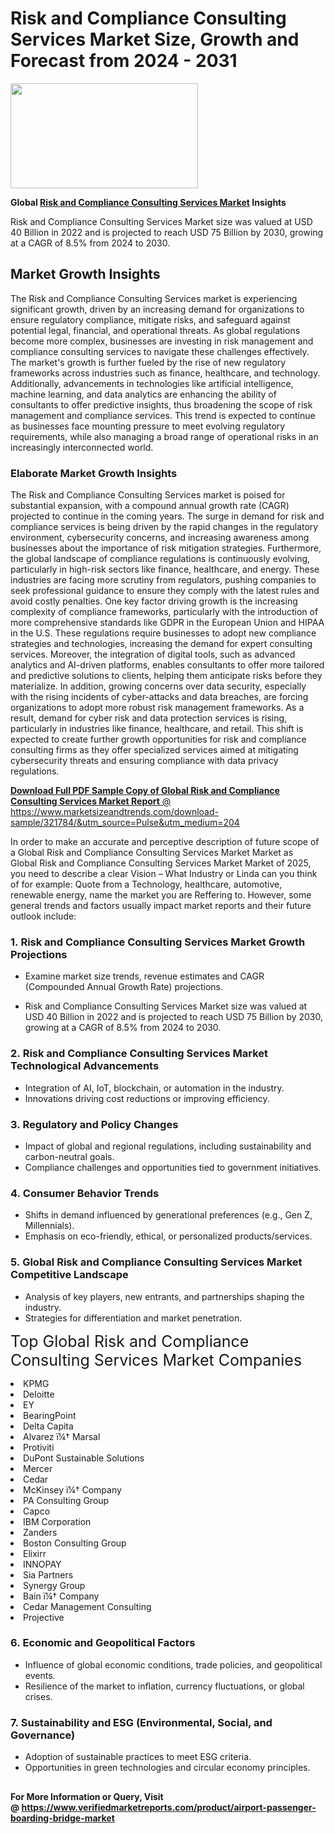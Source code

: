 <H1>Risk and Compliance Consulting Services Market Size, Growth and Forecast from 2024 - 2031</H1><img class="aligncenter size-medium wp-image-584254" src="https://thirdeyenews.in/wp-content/uploads/2024/09/Global-Market-Research-300x168.jpeg" alt="" width="300" height="168" /><p><strong>Global&nbsp;<a href="https://www.marketsizeandtrends.com/download-sample/321784/&amp;utm_source=Pulse&amp;utm_medium=204">Risk and Compliance Consulting Services Market</a> Insights</strong></p><p>Risk and Compliance Consulting Services Market size was valued at USD 40 Billion in 2022 and is projected to reach USD 75 Billion by 2030, growing at a CAGR of 8.5% from 2024 to 2030.</p><p><h2>Market Growth Insights</h2> <p>The Risk and Compliance Consulting Services market is experiencing significant growth, driven by an increasing demand for organizations to ensure regulatory compliance, mitigate risks, and safeguard against potential legal, financial, and operational threats. As global regulations become more complex, businesses are investing in risk management and compliance consulting services to navigate these challenges effectively. The market's growth is further fueled by the rise of new regulatory frameworks across industries such as finance, healthcare, and technology. Additionally, advancements in technologies like artificial intelligence, machine learning, and data analytics are enhancing the ability of consultants to offer predictive insights, thus broadening the scope of risk management and compliance services. This trend is expected to continue as businesses face mounting pressure to meet evolving regulatory requirements, while also managing a broad range of operational risks in an increasingly interconnected world.</p> <p><a href="#"></a></p> <h3>Elaborate Market Growth Insights</h3> <p>The Risk and Compliance Consulting Services market is poised for substantial expansion, with a compound annual growth rate (CAGR) projected to continue in the coming years. The surge in demand for risk and compliance services is being driven by the rapid changes in the regulatory environment, cybersecurity concerns, and increasing awareness among businesses about the importance of risk mitigation strategies. Furthermore, the global landscape of compliance regulations is continuously evolving, particularly in high-risk sectors like finance, healthcare, and energy. These industries are facing more scrutiny from regulators, pushing companies to seek professional guidance to ensure they comply with the latest rules and avoid costly penalties. One key factor driving growth is the increasing complexity of compliance frameworks, particularly with the introduction of more comprehensive standards like GDPR in the European Union and HIPAA in the U.S. These regulations require businesses to adopt new compliance strategies and technologies, increasing the demand for expert consulting services. Moreover, the integration of digital tools, such as advanced analytics and AI-driven platforms, enables consultants to offer more tailored and predictive solutions to clients, helping them anticipate risks before they materialize. In addition, growing concerns over data security, especially with the rising incidents of cyber-attacks and data breaches, are forcing organizations to adopt more robust risk management frameworks. As a result, demand for cyber risk and data protection services is rising, particularly in industries like finance, healthcare, and retail. This shift is expected to create further growth opportunities for risk and compliance consulting firms as they offer specialized services aimed at mitigating cybersecurity threats and ensuring compliance with data privacy regulations.</p> <p><a href="#"></p><p><span class=""><strong>Download Full PDF Sample Copy of Global Risk and Compliance Consulting Services Market Report</strong> @ <a href="https://www.marketsizeandtrends.com/download-sample/321784/&amp;utm_source=Pulse&amp;utm_medium=204" target="_blank">https://www.marketsizeandtrends.com/download-sample/321784/&amp;utm_source=Pulse&amp;utm_medium=204</a></span></p><p>In order to make an accurate and perceptive description of future scope of a Global&nbsp;Risk and Compliance Consulting Services Market Market as Global&nbsp;Risk and Compliance Consulting Services Market Market of 2025, you need to describe a clear Vision &ndash; What Industry or Linda can you think of for example: Quote from a Technology, healthcare, automotive, renewable energy, name the market you are Reffering to. However, some general trends and factors usually impact market reports and their future outlook include:</p><h3>1.&nbsp;<strong>Risk and Compliance Consulting Services Market Growth Projections</strong></h3><ul><li>Examine market size trends, revenue estimates and CAGR (Compounded Annual Growth Rate) projections.</li><li><p>Risk and Compliance Consulting Services Market size was valued at USD 40 Billion in 2022 and is projected to reach USD 75 Billion by 2030, growing at a CAGR of 8.5% from 2024 to 2030.</p></li></ul><h3>2.&nbsp;<strong>Risk and Compliance Consulting Services Market Technological Advancements</strong></h3><ul><li>Integration of AI, IoT, blockchain, or automation in the industry.</li><li>Innovations driving cost reductions or improving efficiency.</li></ul><h3>3.&nbsp;<strong>Regulatory and Policy Changes</strong></h3><ul><li>Impact of global and regional regulations, including sustainability and carbon-neutral goals.</li><li>Compliance challenges and opportunities tied to government initiatives.</li></ul><h3>4.&nbsp;<strong>Consumer Behavior Trends</strong></h3><ul><li>Shifts in demand influenced by generational preferences (e.g., Gen Z, Millennials).</li><li>Emphasis on eco-friendly, ethical, or personalized products/services.</li></ul><h3>5.&nbsp;<strong>Global Risk and Compliance Consulting Services Market Competitive Landscape</strong></h3><ul><li>Analysis of key players, new entrants, and partnerships shaping the industry.</li><li>Strategies for differentiation and market penetration.</li></ul><p data-pm-slice="1 1 []"><span style="color: inherit; font-family: inherit; font-size: 25px;">Top Global Risk and Compliance Consulting Services Market Companies</span></p><div class="" data-test-id=""><p><li>KPMG</li><li> Deloitte</li><li> EY</li><li> BearingPoint</li><li> Delta Capita</li><li> Alvarez ï¼† Marsal</li><li> Protiviti</li><li> DuPont Sustainable Solutions</li><li> Mercer</li><li> Cedar</li><li> McKinsey ï¼† Company</li><li> PA Consulting Group</li><li> Capco</li><li> IBM Corporation</li><li> Zanders</li><li> Boston Consulting Group</li><li> Elixirr</li><li> INNOPAY</li><li> Sia Partners</li><li> Synergy Group</li><li> Bain ï¼† Company</li><li> Cedar Management Consulting</li><li> Projective</li></p></div><h3>6.&nbsp;<strong>Economic and Geopolitical Factors</strong></h3><ul><li>Influence of global economic conditions, trade policies, and geopolitical events.</li><li>Resilience of the market to inflation, currency fluctuations, or global crises.</li></ul><h3>7.&nbsp;<strong>Sustainability and ESG (Environmental, Social, and Governance)</strong></h3><ul><li>Adoption of sustainable practices to meet ESG criteria.</li><li>Opportunities in green technologies and circular economy principles.</li></ul><h2><strong style="font-size: 14px;">For More Information or Query, Visit @&nbsp;</strong><a style="background-color: #ffffff; font-size: 14px;" href="https://www.marketsizeandtrends.com/report/risk-and-compliance-consulting-services-market/" target="_blank">https://www.verifiedmarketreports.com/product/airport-passenger-boarding-bridge-market</a></h2>
